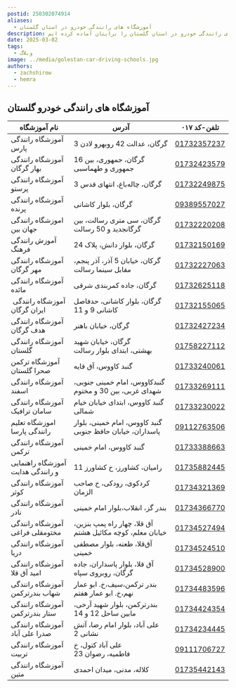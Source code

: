 ```yaml
---
postid: 250302074914
aliases:
  - آموزشگاه های رانندگی خودرو در استان گلستان
description: در این پست، لیست کاملی از آموزشگاه های رانندگی خودرو در استان گلستان را برایتان آماده کرده ایم.
date: 2025-03-02
tags:
  - وبلاگ
image: ../media/golestan-car-driving-schools.jpg
authors:
  - zachshirow
  - hemra
---
```



## آموزشگاه های رانندگی خودرو گلستان


| نام آموزشگاه                      | آدرس                                                      | تلفن-کد ۰۱۷                      |
| --------------------------------- | --------------------------------------------------------- | -------------------------------- |
| آموزشگاه رانندگی پارس             | گرگان، عدالت 42 روبهرو لادن 3                             | [01732357237](tel:01732357237)   |
| آموزشگاه رانندگی بهار گرگان       | گرگان، جمهوری، بین 16 جمهوری و طهماسبی                    | [01732423579](tel:01732423579)   |
| آموزشگاه رانندگی پرستو            | گرگان، چاله‌باغ، انتهای قدس 3                             | [01732249875](tel:01732249875)   |
| آموزشگاه رانندگی پرنده            | گرگان، بلوار کاشانی                                       | [09389557027](tel:09389557027)   |
| اموزشگاه رانندگی جهان بین         | گرگان، سی متری رسالت، بین گرگانجدید و 50 رسالت            | [01732220208](tel:01732220208)   |
| آموزش رانندگی فرهنگ               | گرگان، بلوار دانش، پلاک 24                                | [01732150169](tel:01732150169)   |
| آموزشگاه رانندگی مهر گرگان        | گرکان، خیابان 5 آذر، آذر پنجم، مقابل سینما رسالت          | [01732227063](tel:01732227063)   |
| آموزشگاه رانندگی مائده            | گرگان، جاده کمربندی شرقی                                  | [01732625118](tel:01732625118)   |
| آموزشگاه رانندگی  ایران گرگان     | گرگان، بلوار کاشانی، حدفاصل کاشانی 9 و 11                 | [01732155065](tel:01732155065)   |
| آموزشگاه رانندگی هدف گرگان        | گرگان، خیابان باهنر                                       | [01732427234](tel:01732427234)   |
| آموزشگاه رانندگی گلستان           | گرگان، خیابان شهید بهشتی، ابتدای بلوار رسالت              | [01758227112](tel:01758227112)   |
| آموزشگاه ترکمن صحرا گلستان        | گنبد کاووس، آق قایه                                       | [01733240061](tel:01733240061)   |
| آموزشگاه رانندگی اسفند            | گنبدکاووس، امام خمینی جنوبی، شهدای غربی، بین 30 و مختوم   | [01733269111](tel:01733269111)   |
| آموزشگاه رانندگی سامان ترافیک     | گنبد کاووس، ابتدای خیابان خیام شمالی                      | [01733230022](tel:01733230022)   |
| اموزشگاه تعلیم رانندگی پارسا      | گنبد کاووس، امام خمینی، بلوار پاسداران، خیابان حافظ جنوبی | [09112763506](tel:09112763506)   |
| آموزشگاه رانندگی ترکمن            | گنبد کاووس، امام خمینی                                    | [01733388663](tel:01733388663)   |
| آموزشگاه راهنمایی و رانندگی هدایت | رامیان، کشاورز، خ کشاورز 11                               | [01735882445](tel://01735882445) |
| آموزشگاه رانندگی کوثر             | کردکوی، رودکی، خ صاحب الزمان                              | [01734321369](tel://01734321369) |
| آموزشگاه رانندگی نادر             | بندر گز، انقلاب،بلوار امام خمینی                          | [01734366770](tel://01734366770) |
| آموزشگاه رانندگی مختومقلی فراغی   | آق قلا، چهار راه پمپ بنزین، خیابان معلم، کوچه مکائیل هشتم | [01734527494](tel:01734527494)   |
| آموزشگاه رانندگی دریا             | آق‌قلا، طعنه، بلوار مصطفی خمینی                           | [01734524510](tel:01734524510)   |
| آموزشگاه رانندگی امید آق قلا      | آق قلا، بلوار پاسداران، جاده گرگان، روبروی سپاه           | [01734528900](tel:01734528900)   |
| آموزشگاه رانندگی شهاب بندرترکمن   | بندر ترکمن،سیف،خ. ابو عمار نهم،خ. ابو عمار هفتم           | [01734483596](tel:01734483596)   |
| آموزشگاه رانندگی ستار بندرترکمن   | بندرترکمن، بلوار شهید آرخی، مابین ساحل 12 و 14            | [01734424354](tel:01734424354)   |
| آموزشگاه رانندگی صدرا علی آباد    | ‮علی آباد، بلوار امام رضا، آتش نشانی 2                    | [01734234445](tel://01734234445) |
| آموزشگاه رانندگی تربیت            | علی آباد کتول، خ فاطمیه، رضوان 23                         | [09111706727](tel://09111706727) |
| آموزشگاه رانندگی متین             | کلاله، مدنی، میدان احمدی                                  | [01735442143](tel://01735442143) |
